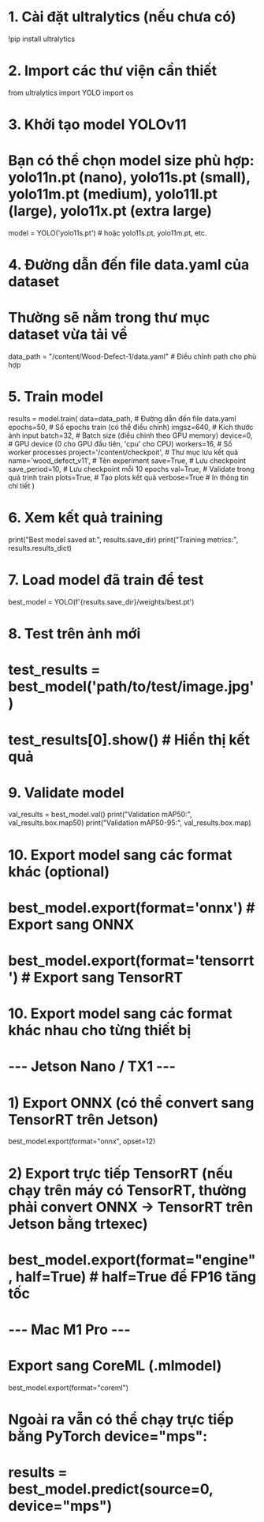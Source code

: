 # 1. Cài đặt ultralytics (nếu chưa có)
!pip install ultralytics

# 2. Import các thư viện cần thiết
from ultralytics import YOLO
import os

# 3. Khởi tạo model YOLOv11
# Bạn có thể chọn model size phù hợp: yolo11n.pt (nano), yolo11s.pt (small), yolo11m.pt (medium), yolo11l.pt (large), yolo11x.pt (extra large)
model = YOLO('yolo11s.pt')  # hoặc yolo11s.pt, yolo11m.pt, etc.

# 4. Đường dẫn đến file data.yaml của dataset
# Thường sẽ nằm trong thư mục dataset vừa tải về
data_path = "/content/Wood-Defect-1/data.yaml"  # Điều chỉnh path cho phù hợp

# 5. Train model
results = model.train(
    data=data_path,           # Đường dẫn đến file data.yaml
    epochs=50,               # Số epochs train (có thể điều chỉnh)
    imgsz=640,               # Kích thước ảnh input
    batch=32,                # Batch size (điều chỉnh theo GPU memory)
    device=0,                # GPU device (0 cho GPU đầu tiên, 'cpu' cho CPU)
    workers=16,               # Số worker processes
    project='/content/checkpoit',    # Thư mục lưu kết quả
    name='wood_defect_v11',  # Tên experiment
    save=True,               # Lưu checkpoint
    save_period=10,          # Lưu checkpoint mỗi 10 epochs
    val=True,                # Validate trong quá trình train
    plots=True,              # Tạo plots kết quả
    verbose=True             # In thông tin chi tiết
)

# 6. Xem kết quả training
print("Best model saved at:", results.save_dir)
print("Training metrics:", results.results_dict)

# 7. Load model đã train để test
best_model = YOLO(f'{results.save_dir}/weights/best.pt')

# 8. Test trên ảnh mới
# test_results = best_model('path/to/test/image.jpg')
# test_results[0].show()  # Hiển thị kết quả

# 9. Validate model
val_results = best_model.val()
print("Validation mAP50:", val_results.box.map50)
print("Validation mAP50-95:", val_results.box.map)

# 10. Export model sang các format khác (optional)
# best_model.export(format='onnx')  # Export sang ONNX
# best_model.export(format='tensorrt')  # Export sang TensorRT
# 10. Export model sang các format khác nhau cho từng thiết bị

# --- Jetson Nano / TX1 ---
# 1) Export ONNX (có thể convert sang TensorRT trên Jetson)
best_model.export(format="onnx", opset=12)

# 2) Export trực tiếp TensorRT (nếu chạy trên máy có TensorRT, thường phải convert ONNX -> TensorRT trên Jetson bằng trtexec)
# best_model.export(format="engine", half=True)  # half=True để FP16 tăng tốc

# --- Mac M1 Pro ---
# Export sang CoreML (.mlmodel)
best_model.export(format="coreml")

# Ngoài ra vẫn có thể chạy trực tiếp bằng PyTorch device="mps":
# results = best_model.predict(source=0, device="mps")
